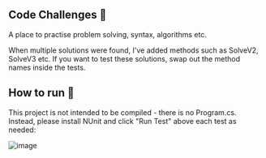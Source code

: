 ## Code Challenges 🎯

A place to practise problem solving, syntax, algorithms etc.

When multiple solutions were found, I've added methods such as SolveV2, SolveV3 etc. If you want to test these solutions, swap out the method names inside the tests.

## How to run 🏃

This project is not intended to be compiled - there is no Program.cs. Instead, please install NUnit and click "Run Test" above each test as needed:

![image](https://user-images.githubusercontent.com/67283034/163736872-3dcaa62f-cf3f-4b60-be90-07c5d34836cc.png)